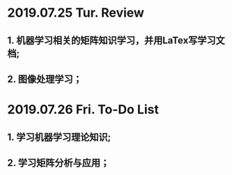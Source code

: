 # 2019.07.25 Tur. Review
## 1. 机器学习相关的矩阵知识学习，并用LaTex写学习文档;
## 2. 图像处理学习；
# 2019.07.26 Fri. To-Do List
## 1. 学习机器学习理论知识;
## 2. 学习矩阵分析与应用；
